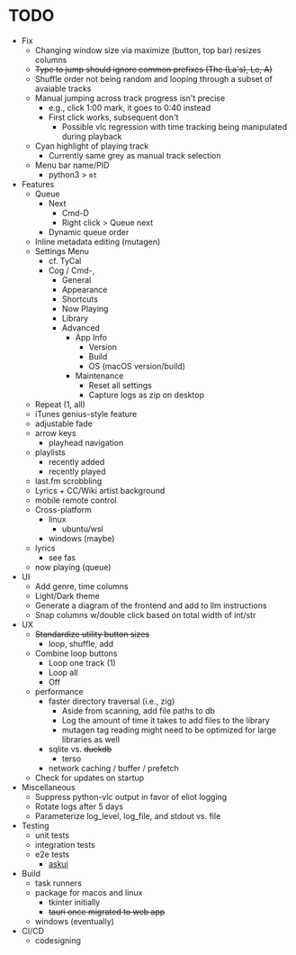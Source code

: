 # TODO

* Fix
  * Changing window size via maximize (button, top bar) resizes columns
  * ~~Type to jump should ignore common prefixes (The (La's), Le, A)~~
  * Shuffle order not being random and looping through a subset of avaiable tracks
  * Manual jumping across track progress isn't precise
    * e.g., click 1:00 mark, it goes to 0:40 instead
    * First click works, subsequent don't
      * Possible vlc regression with time tracking being manipulated during playback
  * Cyan highlight of playing track
    * Currently same grey as manual track selection
  * Menu bar name/PID
    * python3 > `mt`
* Features
  * Queue
    * Next
      * Cmd-D
      * Right click > Queue next
    * Dynamic queue order
  * Inline metadata editing (mutagen)
  * Settings Menu
    * cf. TyCal
    * Cog / Cmd-,
      * General
      * Appearance
      * Shortcuts
      * Now Playing
      * Library
      * Advanced
        * App Info
          * Version
          * Build
          * OS (macOS version/build)
        * Maintenance
          * Reset all settings
          * Capture logs as zip on desktop
  * Repeat (1, all)
  * iTunes genius-style feature
  * adjustable fade
  * arrow keys
    * playhead navigation
  * playlists
    * recently added
    * recently played
  * last.fm scrobbling
  * Lyrics + CC/Wiki artist background
  * mobile remote control
  * Cross-platform
    * linux
      * ubuntu/wsl
    * windows (maybe)
  * lyrics
    * see fas
  * now playing (queue)
* UI
  * Add genre, time columns
  * Light/Dark theme
  * Generate a diagram of the frontend and add to llm instructions
  * Snap columns w/double click based on total width of int/str
* UX
  * ~~Standardize utility button sizes~~
    * loop, shuffle, add
  * Combine loop buttons
    * Loop one track (1)
    * Loop all
    * Off
  * performance
    * faster directory traversal (i.e., zig)
      * Aside from scanning, add file paths to db
      * Log the amount of time it takes to add files to the library
      * mutagen tag reading might need to be optimized for large libraries as well
    * sqlite vs. ~~duckdb~~
      * terso
    * network caching / buffer / prefetch
  * Check for updates on startup
* Miscellaneous
  * Suppress python-vlc output in favor of eliot logging
  * Rotate logs after 5 days
  * Parameterize log_level, log_file, and stdout vs. file
* Testing
  * unit tests
  * integration tests
  * e2e tests
    * [askui](https://docs.askui.com/01-tutorials/tutorials-overview)
* Build
  * task runners
  * package for macos and linux
    * tkinter initially
    * ~~tauri once migrated to web app~~
  * windows (eventually)
* CI/CD
  * codesigning
